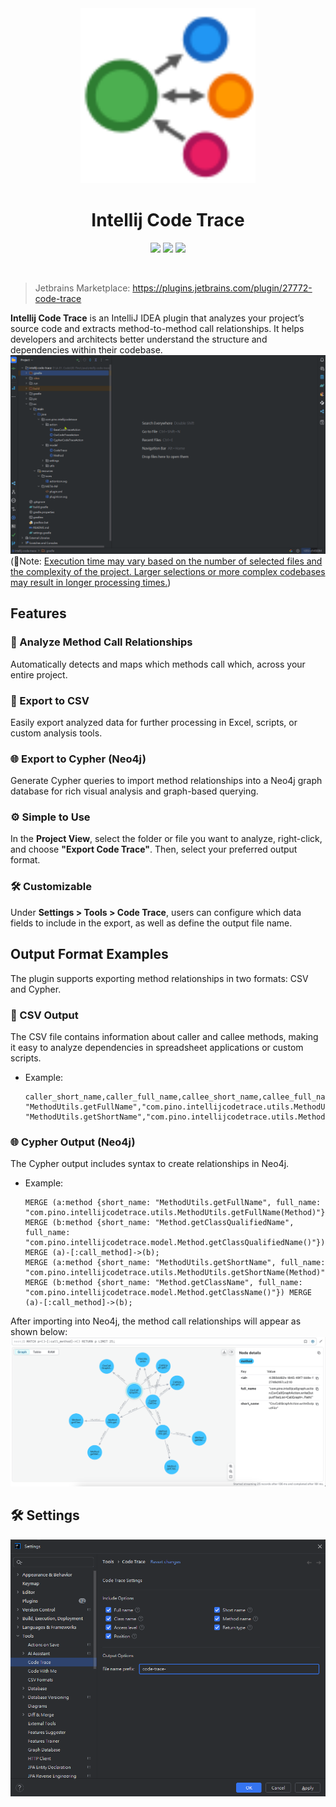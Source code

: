 <div align="center">
    <a href="https://plugins.jetbrains.com/plugin/27772-code-trace">
        <img src="./src/main/resources/META-INF/pluginIcon.svg" width="280" height="280" alt="logo"/>
    </a>
</div>

<h1 align="center">Intellij Code Trace</h1>

<p align="center">
<a href="https://plugins.jetbrains.com/plugin/27772-code-trace"><img src="https://img.shields.io/jetbrains/plugin/r/stars/27772?style=flat-square"></a>
<a href="https://plugins.jetbrains.com/plugin/27772-code-trace"><img src="https://img.shields.io/jetbrains/plugin/d/27772-code-trace.svg?style=flat-square"></a>
<a href="https://plugins.jetbrains.com/plugin/27772-code-trace"><img src="https://img.shields.io/jetbrains/plugin/v/27772-code-trace.svg?style=flat-square"></a>
</p>

<br>

> Jetbrains Marketplace: https://plugins.jetbrains.com/plugin/27772-code-trace

<b>Intellij Code Trace</b> is an IntelliJ IDEA plugin that analyzes your project’s source code and extracts method-to-method call relationships. 
It helps developers and architects better understand the structure and dependencies within their codebase.
<br>
![demo.gif](pic/demo.gif)
<br>
(📝Note: <u>Execution time may vary based on the number of selected files and the complexity of the project. Larger selections or more complex codebases may result in longer processing times.</u>)

## Features
### 🔗 Analyze Method Call Relationships
Automatically detects and maps which methods call which, across your entire project.

### 📄 Export to CSV
Easily export analyzed data for further processing in Excel, scripts, or custom analysis tools.

### 🌐 Export to Cypher (Neo4j)
Generate Cypher queries to import method relationships into a Neo4j graph database for rich visual analysis and graph-based querying.

### ⚙️ Simple to Use
In the <b>Project View</b>, select the folder or file you want to analyze, right-click, and choose <b>"Export Code Trace"</b>. Then, select your preferred output format.

### 🛠️ Customizable
Under <b>Settings > Tools > Code Trace</b>, users can configure which data fields to include in the export, as well as define the output file name.

## Output Format Examples
The plugin supports exporting method relationships in two formats: CSV and Cypher.

### 📄 CSV Output
The CSV file contains information about caller and callee methods, making it easy to analyze dependencies in spreadsheet applications or custom scripts. <br/>
- Example:
    ```csv
    caller_short_name,caller_full_name,callee_short_name,callee_full_name
    "MethodUtils.getFullName","com.pino.intellijcodetrace.utils.MethodUtils.getFullName(Method)","Method.getClassQualifiedName","com.pino.intellijcodetrace.model.Method.getClassQualifiedName()"
    "MethodUtils.getShortName","com.pino.intellijcodetrace.utils.MethodUtils.getShortName(Method)","Method.getClassName","com.pino.intellijcodetrace.model.Method.getClassName()"
    ```

### 🌐 Cypher Output (Neo4j)
The Cypher output includes syntax to create relationships in Neo4j. <br/>
- Example:
    ```cypher
    MERGE (a:method {short_name: "MethodUtils.getFullName", full_name: "com.pino.intellijcodetrace.utils.MethodUtils.getFullName(Method)"}) MERGE (b:method {short_name: "Method.getClassQualifiedName", full_name: "com.pino.intellijcodetrace.model.Method.getClassQualifiedName()"}) MERGE (a)-[:call_method]->(b);
    MERGE (a:method {short_name: "MethodUtils.getShortName", full_name: "com.pino.intellijcodetrace.utils.MethodUtils.getShortName(Method)"}) MERGE (b:method {short_name: "Method.getClassName", full_name: "com.pino.intellijcodetrace.model.Method.getClassName()"}) MERGE (a)-[:call_method]->(b);
    ```

After importing into Neo4j, the method call relationships will appear as shown below: <br/>
![neo4j.png](pic%2Fneo4j.png)

## 🛠️ Settings
![settings.png](pic/settings.png)
